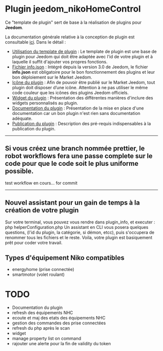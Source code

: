 # Plugin jeedom_nikoHomeControl

Ce "template de plugin" sert de base à la réalisation de plugins pour **Jeedom**.

La documentation générale relative à la conception de plugin est consultable [ici](https://doc.jeedom.com/fr_FR/dev/). Dans le détail :   
* [Utilisation du template de plugin](https://doc.jeedom.com/fr_FR/dev/plugin_template) : Le template de plugin est une base de plugin pour Jeedom qui doit être adaptée avec l'id de votre plugin et à laquelle il suffit d'ajouter vos propres fonctions. 
* [Fichier info.json](https://doc.jeedom.com/fr_FR/dev/structure_info_json) : Intégré depuis la version 3.0 de Jeedom, le fichier **info.json** est obligatoire pour le bon fonctionnement des plugins et leur bon déploiement sur le Market Jeedom.
* [Icône du plugin](https://doc.jeedom.com/fr_FR/dev/Icone_de_plugin) : Afin de pouvoir être publié sur le Market Jeedom, tout plugin doit disposer d’une icône. Attention à ne pas utiliser le même code couleur que les icônes des plugins Jeedom officiels.
* [Widget du plugin](https://doc.jeedom.com/fr_FR/dev/widget_plugin) : Présentation des différentes manières d'inclure des widgets personnalisés au plugin.
* [Documentation du plugin](https://doc.jeedom.com/fr_FR/dev/documentation_plugin) : Présentation de la mise en place d'une documentation car un bon plugin n'est rien sans documentation adéquate.
* [Publication du plugin](https://doc.jeedom.com/fr_FR/dev/publication_plugin) : Description des pré-requis indispensables à la publication du plugin.

---
Si vous créez une branch nommée prettier, le robot workflows fera une passe complete sur le code pour que le code soit le plus uniforme possible.
---
test workflow en cours... for commit

---
Nouvel assistant pour un gain de temps à la création de votre plugin
---
Sur votre terminal, vous pouvez vous rendre dans plugin_info, et executer : php helperConfiguration.php
Un assistant en CLI vous posera quelques questions, (l'id du plugin, la catégorie, si démon, etcc), puis s'occupera de renommer tous les fichiers et le reste.
Voila, votre plugin est basiquement prêt pour coder votre travail.


## Types d'équipement Niko compatibles
 - energyhome (prise connectée)
 - smartmotor (volet roulant)


# TODO
- Documentation du plugin
- refresh des équipements NHC
- ecoute et maj des etats des équipements NHC
- gestion des commandes des prise connectées
- refresh du php après le scan
- widget
- manage property list on command
- rajouter une alerte pour la fin de validity du token
